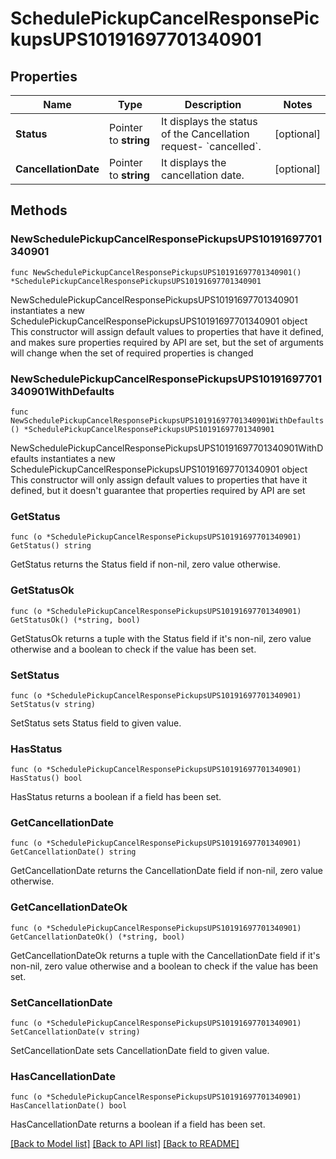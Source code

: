 # SchedulePickupCancelResponsePickupsUPS10191697701340901

## Properties

Name | Type | Description | Notes
------------ | ------------- | ------------- | -------------
**Status** | Pointer to **string** | It displays the status of the Cancellation request- &#x60;cancelled&#x60;. | [optional] 
**CancellationDate** | Pointer to **string** | It displays the cancellation date. | [optional] 

## Methods

### NewSchedulePickupCancelResponsePickupsUPS10191697701340901

`func NewSchedulePickupCancelResponsePickupsUPS10191697701340901() *SchedulePickupCancelResponsePickupsUPS10191697701340901`

NewSchedulePickupCancelResponsePickupsUPS10191697701340901 instantiates a new SchedulePickupCancelResponsePickupsUPS10191697701340901 object
This constructor will assign default values to properties that have it defined,
and makes sure properties required by API are set, but the set of arguments
will change when the set of required properties is changed

### NewSchedulePickupCancelResponsePickupsUPS10191697701340901WithDefaults

`func NewSchedulePickupCancelResponsePickupsUPS10191697701340901WithDefaults() *SchedulePickupCancelResponsePickupsUPS10191697701340901`

NewSchedulePickupCancelResponsePickupsUPS10191697701340901WithDefaults instantiates a new SchedulePickupCancelResponsePickupsUPS10191697701340901 object
This constructor will only assign default values to properties that have it defined,
but it doesn't guarantee that properties required by API are set

### GetStatus

`func (o *SchedulePickupCancelResponsePickupsUPS10191697701340901) GetStatus() string`

GetStatus returns the Status field if non-nil, zero value otherwise.

### GetStatusOk

`func (o *SchedulePickupCancelResponsePickupsUPS10191697701340901) GetStatusOk() (*string, bool)`

GetStatusOk returns a tuple with the Status field if it's non-nil, zero value otherwise
and a boolean to check if the value has been set.

### SetStatus

`func (o *SchedulePickupCancelResponsePickupsUPS10191697701340901) SetStatus(v string)`

SetStatus sets Status field to given value.

### HasStatus

`func (o *SchedulePickupCancelResponsePickupsUPS10191697701340901) HasStatus() bool`

HasStatus returns a boolean if a field has been set.

### GetCancellationDate

`func (o *SchedulePickupCancelResponsePickupsUPS10191697701340901) GetCancellationDate() string`

GetCancellationDate returns the CancellationDate field if non-nil, zero value otherwise.

### GetCancellationDateOk

`func (o *SchedulePickupCancelResponsePickupsUPS10191697701340901) GetCancellationDateOk() (*string, bool)`

GetCancellationDateOk returns a tuple with the CancellationDate field if it's non-nil, zero value otherwise
and a boolean to check if the value has been set.

### SetCancellationDate

`func (o *SchedulePickupCancelResponsePickupsUPS10191697701340901) SetCancellationDate(v string)`

SetCancellationDate sets CancellationDate field to given value.

### HasCancellationDate

`func (o *SchedulePickupCancelResponsePickupsUPS10191697701340901) HasCancellationDate() bool`

HasCancellationDate returns a boolean if a field has been set.


[[Back to Model list]](../README.md#documentation-for-models) [[Back to API list]](../README.md#documentation-for-api-endpoints) [[Back to README]](../README.md)


